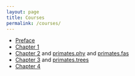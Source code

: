 ```yaml
---
layout: page
title: Courses
permalink: /courses/
---
```



* [Preface](/courses_baby_bayes/preface.pdf)
* [Chapter 1](/courses_baby_bayes/chapter1.pdf)
* [Chapter 2](/courses_baby_bayes/chapter2/) and [primates.phy](/courses_baby_bayes/primates.phy) and [primates.fas](/courses_baby_bayes/primates.fas)
* [Chapter 3](/courses_baby_bayes/chapter3/) and [primates.trees](/courses_baby_bayes/primates.trees)
* [Chapter 4](/courses_baby_bayes/chapter4/)

